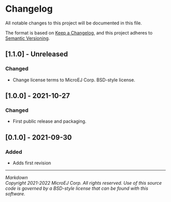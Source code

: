 # Changelog

All notable changes to this project will be documented in this file.

The format is based on [Keep a Changelog](https://keepachangelog.com/en/1.0.0/),
and this project adheres to [Semantic Versioning](https://semver.org/spec/v2.0.0.html).

## [1.1.0] - Unreleased

### Changed

- Change license terms to MicroEJ Corp. BSD-style license.

## [1.0.0] - 2021-10-27

### Changed

  - First public release and packaging.

## [0.1.0] - 2021-09-30

### Added

  - Adds first revision

---  
_Markdown_   
_Copyright 2021-2022 MicroEJ Corp. All rights reserved._
_Use of this source code is governed by a BSD-style license that can be found with this software._